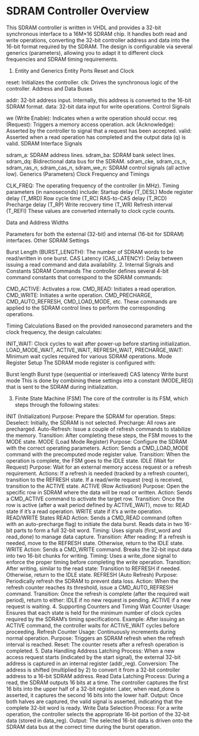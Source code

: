 # SDRAM Controller Overview
This SDRAM controller is written in VHDL and provides a 32-bit synchronous interface to a 16M×16 SDRAM chip. It handles both read and write operations, converting the 32-bit controller address and data into the 16-bit format required by the SDRAM. The design is configurable via several generics (parameters), allowing you to adapt it to different clock frequencies and SDRAM timing requirements.

1. Entity and Generics
Entity Ports
Reset and Clock

reset: Initializes the controller.
clk: Drives the synchronous logic of the controller.
Address and Data Buses

addr: 32-bit address input. Internally, this address is converted to the 16-bit SDRAM format.
data: 32-bit data input for write operations.
Control Signals

we (Write Enable): Indicates when a write operation should occur.
req (Request): Triggers a memory access operation.
ack (Acknowledge): Asserted by the controller to signal that a request has been accepted.
valid: Asserted when a read operation has completed and the output data (q) is valid.
SDRAM Interface Signals

sdram_a: SDRAM address lines.
sdram_ba: SDRAM bank select lines.
sdram_dq: Bidirectional data bus for the SDRAM.
sdram_cke, sdram_cs_n, sdram_ras_n, sdram_cas_n, sdram_we_n: SDRAM control signals (all active low).
Generics (Parameters)
Clock Frequency and Timings

CLK_FREQ: The operating frequency of the controller (in MHz).
Timing parameters (in nanoseconds) include:
Startup delay (T_DESL)
Mode register delay (T_MRD)
Row cycle time (T_RC)
RAS-to-CAS delay (T_RCD)
Precharge delay (T_RP)
Write recovery time (T_WR)
Refresh interval (T_REFI)
These values are converted internally to clock cycle counts.

Data and Address Widths

Parameters for both the external (32-bit) and internal (16-bit for SDRAM) interfaces.
Other SDRAM Settings

Burst Length (BURST_LENGTH): The number of SDRAM words to be read/written in one burst.
CAS Latency (CAS_LATENCY): Delay between issuing a read command and data availability.
2. Internal Signals and Constants
SDRAM Commands
The controller defines several 4-bit command constants that correspond to the SDRAM commands:

CMD_ACTIVE: Activates a row.
CMD_READ: Initiates a read operation.
CMD_WRITE: Initiates a write operation.
CMD_PRECHARGE, CMD_AUTO_REFRESH, CMD_LOAD_MODE, etc.
These commands are applied to the SDRAM control lines to perform the corresponding operations.

Timing Calculations
Based on the provided nanosecond parameters and the clock frequency, the design calculates:

INIT_WAIT: Clock cycles to wait after power-up before starting initialization.
LOAD_MODE_WAIT, ACTIVE_WAIT, REFRESH_WAIT, PRECHARGE_WAIT: Minimum wait cycles required for various SDRAM operations.
Mode Register Setup
The SDRAM mode register is configured with:

Burst length
Burst type (sequential or interleaved)
CAS latency
Write burst mode
This is done by combining these settings into a constant (MODE_REG) that is sent to the SDRAM during initialization.

3. Finite State Machine (FSM)
The core of the controller is its FSM, which steps through the following states:

INIT (Initialization)
Purpose: Prepare the SDRAM for operation.
Steps:
Deselect: Initially, the SDRAM is not selected.
Precharge: All rows are precharged.
Auto-Refresh: Issue a couple of refresh commands to stabilize the memory.
Transition: After completing these steps, the FSM moves to the MODE state.
MODE (Load Mode Register)
Purpose: Configure the SDRAM with the correct operating parameters.
Action: Sends a CMD_LOAD_MODE command with the precomputed mode register value.
Transition: When the operation is complete, the FSM goes to the IDLE state.
IDLE (Wait for Request)
Purpose: Wait for an external memory access request or a refresh requirement.
Actions:
If a refresh is needed (tracked by a refresh counter), transition to the REFRESH state.
If a read/write request (req) is received, transition to the ACTIVE state.
ACTIVE (Row Activation)
Purpose: Open the specific row in SDRAM where the data will be read or written.
Action: Sends a CMD_ACTIVE command to activate the target row.
Transition: Once the row is active (after a wait period defined by ACTIVE_WAIT), move to:
READ state if it’s a read operation.
WRITE state if it’s a write operation.
READ/WRITE States
READ
Action:
Sends a CMD_READ command (often with an auto-precharge flag) to initiate the data burst.
Reads data in two 16-bit parts to form a full 32-bit word.
Timing: Uses signals (first_word and read_done) to manage data capture.
Transition: After reading:
If a refresh is needed, move to the REFRESH state.
Otherwise, return to the IDLE state.
WRITE
Action:
Sends a CMD_WRITE command.
Breaks the 32-bit input data into two 16-bit chunks for writing.
Timing: Uses a write_done signal to enforce the proper timing before completing the write operation.
Transition: After writing, similar to the read state:
Transition to REFRESH if needed.
Otherwise, return to the IDLE state.
REFRESH (Auto Refresh)
Purpose: Periodically refresh the SDRAM to prevent data loss.
Action: When the refresh counter reaches its threshold, issue a CMD_AUTO_REFRESH command.
Transition: Once the refresh is complete (after the required wait period), return to either:
IDLE if no new request is pending.
ACTIVE if a new request is waiting.
4. Supporting Counters and Timing
Wait Counter
Usage: Ensures that each state is held for the minimum number of clock cycles required by the SDRAM’s timing specifications.
Example: After issuing an ACTIVE command, the controller waits for ACTIVE_WAIT cycles before proceeding.
Refresh Counter
Usage: Continuously increments during normal operation.
Purpose: Triggers an SDRAM refresh when the refresh interval is reached.
Reset: The counter resets after a refresh operation is completed.
5. Data Handling
Address Latching
Process: When a new access request starts (indicated by the start signal), the external 32-bit address is captured in an internal register (addr_reg).
Conversion: The address is shifted (multiplied by 2) to convert it from a 32-bit controller address to a 16-bit SDRAM address.
Read Data Latching
Process:
During a read, the SDRAM outputs 16 bits at a time.
The controller captures the first 16 bits into the upper half of a 32-bit register.
Later, when read_done is asserted, it captures the second 16 bits into the lower half.
Output: Once both halves are captured, the valid signal is asserted, indicating that the complete 32-bit word is ready.
Write Data Selection
Process: For a write operation, the controller selects the appropriate 16-bit portion of the 32-bit data (stored in data_reg).
Output: The selected 16-bit data is driven onto the SDRAM data bus at the correct time during the burst operation.
